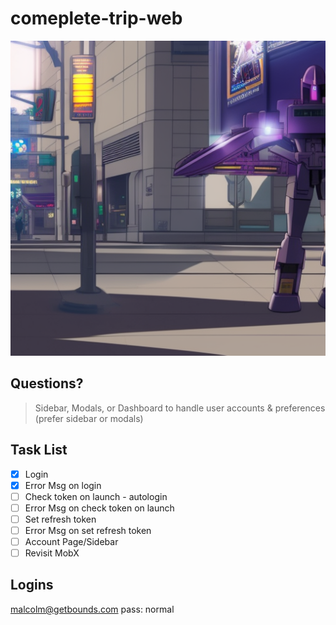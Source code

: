 # comeplete-trip-web

![blitzwing](blitzwing.jpg)

## Questions?

> Sidebar, Modals, or Dashboard to handle user accounts & preferences (prefer sidebar or modals)

## Task List

- [x] Login
- [x] Error Msg on login
- [ ] Check token on launch - autologin
- [ ] Error Msg on check token on launch
- [ ] Set refresh token
- [ ] Error Msg on set refresh token
- [ ] Account Page/Sidebar
- [ ] Revisit MobX

## Logins

malcolm@getbounds.com
pass: normal
